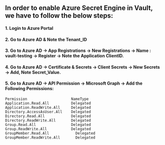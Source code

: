 ## In order to enable Azure Secret Engine in Vault, we have to follow the below steps: 


#### 1. Login to Azure Portal
#### 2. Go to Azure AD & Note the Tenant_ID
#### 3. Go to Azure AD -> App Registrations -> New Registrations -> Name : vault-testing -> Register -> Note the Application ClientID. 
#### 4. Go to Azure AD -> Certificate & Secrets -> Client Secrets -> New Secrets -> Add, Note Secret_Value. 
#### 5. Go to Azure AD -> API Permission -> Microsoft Graph -> Add the Following Permissions: 
```
Permission                    NameType
Application.Read.All          Delegated
Application.ReadWrite.All     Delegated
Directory.AccessAsUser.All    Delegated
Directory.Read.All            Delegated
Directory.ReadWrite.All	      Delegated
Group.Read.All	              Delegated
Group.ReadWrite.All	          Delegated
GroupMember.Read.All	        Delegated
GroupMember.ReadWrite.All	    Delegated
```
